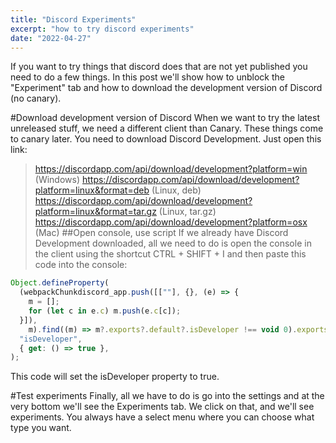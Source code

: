```yaml
---
title: "Discord Experiments"
excerpt: "how to try discord experiments"
date: "2022-04-27"
---
```


If you want to try things that discord does that are not yet published you need to do a few things. In this post we'll show how to unblock the "Experiment" tab and how to download the development version of Discord (no canary).

#Download development version of Discord
When we want to try the latest unreleased stuff, we need a different client than Canary. These things come to canary later.
You need to download Discord Development. Just open this link:

> https://discordapp.com/api/download/development?platform=win (Windows)
> https://discordapp.com/api/download/development?platform=linux&format=deb (Linux, deb)
> https://discordapp.com/api/download/development?platform=linux&format=tar.gz (Linux, tar.gz)
> https://discordapp.com/api/download/development?platform=osx (Mac)
##Open console, use script
If we already have Discord Development downloaded, all we need to do is open the console in the client using the shortcut CTRL + SHIFT + I and then paste this code into the console:
```JavaScript
Object.defineProperty(
  (webpackChunkdiscord_app.push([[""], {}, (e) => {
    m = [];
    for (let c in e.c) m.push(e.c[c]);
  }]),
    m).find((m) => m?.exports?.default?.isDeveloper !== void 0).exports.default,
  "isDeveloper",
  { get: () => true },
);
```
This code will set the isDeveloper property to true.

#Test experiments
Finally, all we have to do is go into the settings and at the very bottom we'll see the Experiments tab. We click on that, and we'll see experiments. You always have a select menu where you can choose what type you want.
